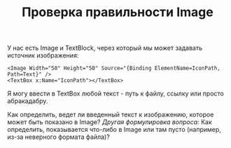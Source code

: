 ﻿---
title: "Проверка правильности Image"
se.owner.user_id: 257185
se.owner.display_name: "SKProCH"
se.owner.link: "https://ru.stackoverflow.com/users/257185/skproch"
se.link: "https://ru.stackoverflow.com/questions/927960/%d0%9f%d1%80%d0%be%d0%b2%d0%b5%d1%80%d0%ba%d0%b0-%d0%bf%d1%80%d0%b0%d0%b2%d0%b8%d0%bb%d1%8c%d0%bd%d0%be%d1%81%d1%82%d0%b8-image"
se.question_id: 927960
se.post_type: question
se.score: 4
---
<p>У нас есть Image и TextBlock, через который мы может задавать источник изображения:</p>

<pre><code>&lt;Image Width="50" Height="50" Source="{Binding ElementName=IconPath, Path=Text}" /&gt;
&lt;TextBox x:Name="IconPath"&gt;&lt;/TextBox&gt;
</code></pre>

<p>Я могу ввести в TextBox любой текст - путь к файлу, ссылку или просто абракадабру. </p>

<p>Как определить, ведет ли введенный текст к изображению, которое может быть показано в Image? <em>Другая формулировка вопроса:</em> Как определить, показывается что-либо в Image или там пусто (например, из-за неверного формата файла)?</p>

